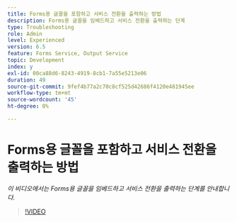 ```yaml
---
title: Forms용 글꼴을 포함하고 서비스 전환을 출력하는 방법
description: Forms용 글꼴을 임베드하고 서비스 전환을 출력하는 단계
type: Troubleshooting
role: Admin
level: Experienced
version: 6.5
feature: Forms Service, Output Service
topic: Development
index: y
exl-id: 00ca88d6-8243-4919-8cb1-7a55e5213e06
duration: 49
source-git-commit: 9fef4b77a2c70c8cf525d42686f4120e481945ee
workflow-type: tm+mt
source-wordcount: '45'
ht-degree: 0%

---
```


# Forms용 글꼴을 포함하고 서비스 전환을 출력하는 방법

*이 비디오에서는 Forms용 글꼴을 임베드하고 서비스 전환을 출력하는 단계를 안내합니다.*

>[!VIDEO](https://video.tv.adobe.com/v/335496?quality=12&learn=on)
